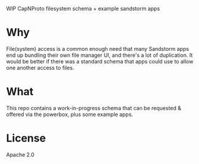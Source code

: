 WIP CapNProto filesystem schema + example sandstorm apps

# Why

File(system) access is a common enough need that many Sandstorm apps end
up bundling their own file manager UI, and there's a lot of duplication.
It would be better if there was a standard schema that apps could use to
allow one another access to files.

# What

This repo contains a work-in-progress schema that can be requested &
offered via the powerbox, plus some example apps.

# License

Apache 2.0
